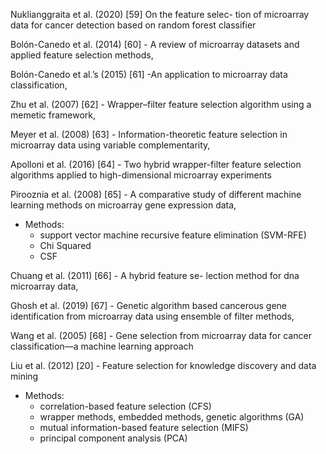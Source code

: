 Nuklianggraita et al. (2020) [59] On the feature selec-
tion of microarray data for cancer detection based on random forest classifier

Bolón-Canedo et al. (2014) [60] - A review of microarray datasets and applied feature selection
methods,

Bolón-Canedo et al.’s (2015) [61] -An application to microarray data classification,

Zhu et al. (2007) [62] - Wrapper–filter feature selection algorithm
using a memetic framework,

Meyer et al. (2008) [63] - Information-theoretic feature
selection in microarray data using variable complementarity,

Apolloni et al. (2016) [64] - Two hybrid wrapper-filter feature
selection algorithms applied to high-dimensional microarray experiments

Pirooznia et al. (2008) [65] - A comparative study
of different machine learning methods on microarray gene expression data,
- Methods:
    - support vector machine recursive feature elimination (SVM-RFE)
    - Chi Squared
    - CSF

Chuang et al. (2011) [66] - A hybrid feature se-
lection method for dna microarray data,

Ghosh et al. (2019) [67] - Genetic algorithm based cancerous gene identification from microarray data
using ensemble of filter methods,

Wang et al. (2005) [68] - Gene selection from microarray
data for cancer classification—a machine learning approach

Liu et al. (2012) [20] - Feature selection for knowledge discovery and data
mining
- Methods:
    - correlation-based feature selection (CFS)
    - wrapper methods, embedded methods, genetic algorithms (GA)
    - mutual information-based feature selection (MIFS)
    - principal component analysis (PCA)



